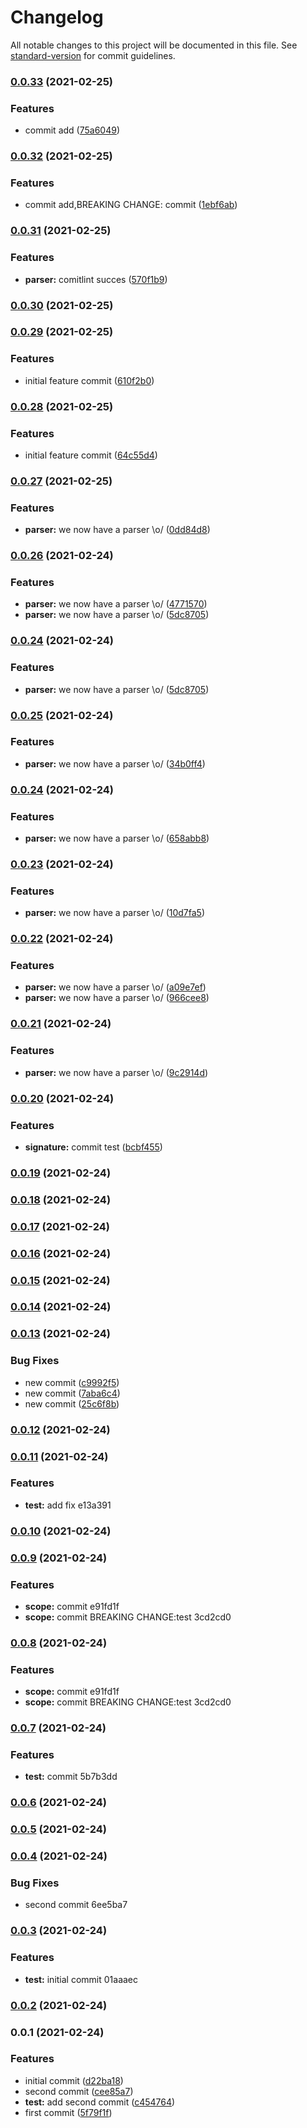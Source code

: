 # Changelog

All notable changes to this project will be documented in this file. See [standard-version](https://github.com/conventional-changelog/standard-version) for commit guidelines.

### [0.0.33](https://github.com/BrayantGB14/lab/compare/v0.0.32...v0.0.33) (2021-02-25)


### Features

* commit add ([75a6049](https://github.com/BrayantGB14/lab/commit/75a6049a80bc071d12482fab688ac5bf66e46a99))

### [0.0.32](https://github.com/BrayantGB14/lab/compare/v0.0.31...v0.0.32) (2021-02-25)


### Features

* commit add,BREAKING CHANGE: commit ([1ebf6ab](https://github.com/BrayantGB14/lab/commit/1ebf6ab40afe2fbd6746ae4bce64ff336b75acfe))

### [0.0.31](https://github.com/BrayantGB14/lab/compare/v0.0.30...v0.0.31) (2021-02-25)


### Features

* **parser:** comitlint succes ([570f1b9](https://github.com/BrayantGB14/lab/commit/570f1b959479dc393f9ee877019fca87f8b1e2be))

### [0.0.30](https://github.com/BrayantGB14/lab/compare/v0.0.29...v0.0.30) (2021-02-25)

### [0.0.29](https://github.com/BrayantGB14/lab/compare/v0.0.28...v0.0.29) (2021-02-25)


### Features

* initial feature commit ([610f2b0](https://github.com/BrayantGB14/lab/commit/610f2b0c16967ace14848bb4f0e924341b825e82))

### [0.0.28](https://github.com/BrayantGB14/lab/compare/v0.0.27...v0.0.28) (2021-02-25)


### Features

* initial feature commit ([64c55d4](https://github.com/BrayantGB14/lab/commit/64c55d4abff0ca85c3b04795fa6f1277ebc432ab))

### [0.0.27](https://github.com/BrayantGB14/lab/compare/v0.0.26...v0.0.27) (2021-02-25)


### Features

* **parser:** we now have a parser \o/ ([0dd84d8](https://github.com/BrayantGB14/lab/commit/0dd84d8558c16ea7ca21f810461dae27f8ca2901))

### [0.0.26](https://github.com/BrayantGB14/lab/compare/v0.0.25...v0.0.26) (2021-02-24)


### Features

* **parser:** we now have a parser \o/ ([4771570](https://github.com/BrayantGB14/lab/commit/47715701fdb78b8bfecad5845efbbbae8ce2917b))
* **parser:** we now have a parser \o/ ([5dc8705](https://github.com/BrayantGB14/lab/commit/5dc8705d8c56cb69251015bf2bf78df570a8dd64))

### [0.0.24](https://github.com/BrayantGB14/lab/compare/v0.0.25...v0.0.24) (2021-02-24)


### Features

* **parser:** we now have a parser \o/ ([5dc8705](https://github.com/BrayantGB14/lab/commit/5dc8705d8c56cb69251015bf2bf78df570a8dd64))

### [0.0.25](https://github.com/BrayantGB14/lab/compare/v0.0.24...v0.0.25) (2021-02-24)


### Features

* **parser:** we now have a parser \o/ ([34b0ff4](https://github.com/BrayantGB14/lab/commit/34b0ff4cb82f28c396e1556e7421d31d5fb93a82))

### [0.0.24](https://github.com/BrayantGB14/lab/compare/v0.0.23...v0.0.24) (2021-02-24)


### Features

* **parser:** we now have a parser \o/ ([658abb8](https://github.com/BrayantGB14/lab/commit/658abb8dbf120c6d473095103ef0c48c1a940774))

### [0.0.23](https://github.com/BrayantGB14/lab/compare/v0.0.22...v0.0.23) (2021-02-24)


### Features

* **parser:** we now have a parser \o/ ([10d7fa5](https://github.com/BrayantGB14/lab/commit/10d7fa5222b9721165da758cb68f29ea47302850))

### [0.0.22](https://github.com/BrayantGB14/lab/compare/v0.0.21...v0.0.22) (2021-02-24)


### Features

* **parser:** we now have a parser \o/ ([a09e7ef](https://github.com/BrayantGB14/lab/commit/a09e7efdd18eefcb93b3e0bf67ba3dc3eeabc350))
* **parser:** we now have a parser \o/ ([966cee8](https://github.com/BrayantGB14/lab/commit/966cee89aa5ad75c6c732e0b3159ccf42d824f06))

### [0.0.21](https://github.com/BrayantGB14/lab/compare/v0.0.20...v0.0.21) (2021-02-24)


### Features

* **parser:** we now have a parser \o/ ([9c2914d](https://github.com/BrayantGB14/lab/commit/9c2914d5ee8075f418b2b1a9d7ef3f57de12af3a))

### [0.0.20](https://github.com/BrayantGB14/lab/compare/v0.0.19...v0.0.20) (2021-02-24)


### Features

* **signature:** commit test ([bcbf455](https://github.com/BrayantGB14/lab/commit/bcbf455af7aff00ed4b63c9ac1c1822e96254fdd))

### [0.0.19](https://github.com/BrayantGB14/lab/compare/v0.0.13...v0.0.19) (2021-02-24)

### [0.0.18](https://github.com/BrayantGB14/lab/compare/v0.0.13...v0.0.18) (2021-02-24)

### [0.0.17](https://github.com/BrayantGB14/lab/compare/v0.0.13...v0.0.17) (2021-02-24)

### [0.0.16](https://github.com/BrayantGB14/lab/compare/v0.0.13...v0.0.16) (2021-02-24)

### [0.0.15](https://github.com/BrayantGB14/lab/compare/v0.0.13...v0.0.15) (2021-02-24)

### [0.0.14](https://github.com/BrayantGB14/lab/compare/v0.0.13...v0.0.14) (2021-02-24)

### [0.0.13](https://github.com/BrayantGB14/lab/compare/v0.1.2...v0.0.13) (2021-02-24)


### Bug Fixes

* new commit ([c9992f5](https://github.com/BrayantGB14/lab/commit/c9992f521b46887800efa5f891d0d06b7410563c))
* new commit ([7aba6c4](https://github.com/BrayantGB14/lab/commit/7aba6c46048723fe0351499510781d09fd4842e5))
* new commit ([25c6f8b](https://github.com/BrayantGB14/lab/commit/25c6f8b2243f818a9e8c109b75fdacd257318b08))

### [0.0.12](///compare/v0.0.11...v0.0.12) (2021-02-24)

### [0.0.11](///compare/v0.0.10...v0.0.11) (2021-02-24)


### Features

* **test:** add fix e13a391

### [0.0.10](///compare/v0.0.9...v0.0.10) (2021-02-24)

### [0.0.9](///compare/v0.0.7...v0.0.9) (2021-02-24)


### Features

* **scope:** commit e91fd1f
* **scope:** commit BREAKING CHANGE:test 3cd2cd0

### [0.0.8](///compare/v0.0.7...v0.0.8) (2021-02-24)


### Features

* **scope:** commit e91fd1f
* **scope:** commit BREAKING CHANGE:test 3cd2cd0

### [0.0.7](///compare/v0.0.6...v0.0.7) (2021-02-24)


### Features

* **test:** commit 5b7b3dd

### [0.0.6](///compare/v0.0.5...v0.0.6) (2021-02-24)

### [0.0.5](///compare/v0.0.4...v0.0.5) (2021-02-24)

### [0.0.4](///compare/v0.0.3...v0.0.4) (2021-02-24)


### Bug Fixes

* second commit 6ee5ba7

### [0.0.3](///compare/v0.0.1...v0.0.3) (2021-02-24)


### Features

* **test:** initial commit 01aaaec

### [0.0.2](///compare/v0.0.1...v0.0.2) (2021-02-24)

### 0.0.1 (2021-02-24)


### Features

* initial commit ([d22ba18](https://github.com/BrayantGb/project/commit/d22ba1891ef7e0aa82b9c1d138dce41ce5a2889c))
* second commit ([cee85a7](https://github.com/BrayantGb/project/commit/cee85a717616f135323bcbb8cd3d0e17b56721a9))
* **test:** add second commit ([c454764](https://github.com/BrayantGb/project/commit/c4547646a7c3c8aeba8c176accd161a77a0b76d1))
* first commit ([5f79f1f](https://github.com/BrayantGb/project/commit/5f79f1f38ae3a55dc178d6b19555ccac6442bd30))
